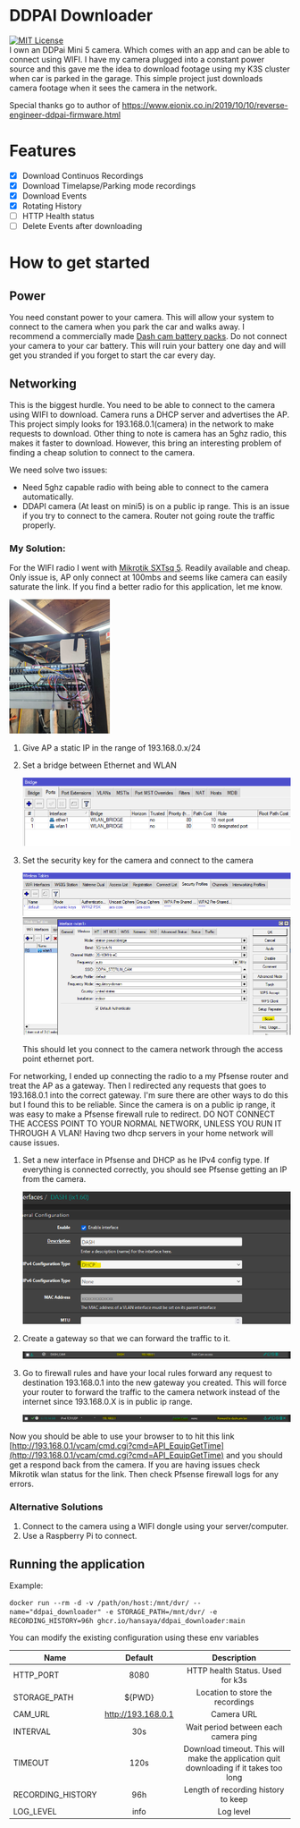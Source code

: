 # DDPAI Downloader
[![MIT License](https://img.shields.io/badge/License-MIT-green.svg)](https://choosealicense.com/licenses/mit/)  
I own an DDPai Mini 5 camera. Which comes with an app and can be able to connect using WIFI. I have my camera plugged into a constant power source and this gave me the idea to download footage using my K3S cluster when car is parked in the garage. This simple project just downloads camera footage when it sees the camera in the network. 

Special thanks go to author of https://www.eionix.co.in/2019/10/10/reverse-engineer-ddpai-firmware.html

# Features
- [x] Download Continuos Recordings
- [x] Download Timelapse/Parking mode recordings
- [x] Download Events
- [x] Rotating History
- [ ] HTTP Health status
- [ ] Delete Events after downloading

# How to get started
## Power
You need constant power to your camera. This will allow your system to connect to the camera when you park the car and walks away. I recommend a commercially made [Dash cam battery packs](https://www.blackboxmycar.com/collections/battery-packs). Do not connect your camera to your car battery. This will ruin your battery one day and will get you stranded if you forget to start the car every day.

## Networking
This is the biggest hurdle. You need to be able to connect to the camera using WIFI to download. Camera runs a DHCP server and advertises the AP. This project simply looks for 193.168.0.1(camera) in the network to make requests to download.
Other thing to note is camera has an 5ghz radio, this makes it faster to download. However, this bring an interesting problem of finding a cheap solution to connect to the camera.

We need solve two issues:
* Need 5ghz capable radio with being able to connect to the camera automatically.
* DDAPI camera (At least on mini5) is on a public ip range. This is an issue if you try to connect to the camera. Router not going route the traffic properly.

### My Solution:
For the WIFI radio I went with [Mikrotik SXTsq 5](https://mikrotik.com/product/sxtsq_5_high_power). Readily available and cheap. Only issue is, AP only connect at 100mbs and seems like camera can easily saturate the link. If you find a better radio for this application, let me know. 

![My setup](docs/my-setup.png)
1) Give AP a static IP in the range of 193.168.0.x/24
2) Set a bridge between Ethernet and WLAN

   ![WLAN bridge](docs/wlan-bridge.png)
3) Set the security key for the camera and connect to the camera

   ![WLAN Key](docs/wireless-key.png)
   ![WLAN Interface](docs/wlan-interface.png)

   This should let you connect to the camera network through the access point ethernet port.

For networking, I ended up connecting the radio to a my Pfsense router and treat the AP as a gateway. Then I redirected any requests that goes to 193.168.0.1 into the correct gateway. I'm sure there are other ways to do this but I found this to be reliable. Since the camera is on a public ip range, it was easy to make a Pfsense firewall rule to redirect. DO NOT CONNECT THE ACCESS POINT TO YOUR NORMAL NETWORK, UNLESS YOU RUN IT THROUGH A VLAN! Having two dhcp servers in your home network will cause issues.
1) Set a new interface in Pfsense and DHCP as he IPv4 config type. If everything is connected correctly, you should see Pfsense getting an IP from the camera.

   ![Pfsense Interface](docs/pfsense-int.png)
2) Create a gateway so that we can forward the traffic to it.

   ![Pfsense Gateway](docs/pfsense-gateway.png)
2) Go to firewall rules and have your local rules forward any request to destination 193.168.0.1 into the new gateway you created. This will force your router to forward the traffic to the camera network instead of the internet since 193.168.0.X is in public ip range.

   ![Pfsense Firewall Rules](docs/pfsense-rules.png)

Now you should be able to use your browser to to hit this link [http://193.168.0.1/vcam/cmd.cgi?cmd=API_EquipGetTime](http://193.168.0.1/vcam/cmd.cgi?cmd=API_EquipGetTime) and you should get a respond back from the camera. If you are having issues check Mikrotik wlan status for the link. Then check Pfsense firewall logs for any errors.

### Alternative Solutions

1) Connect to the camera using a WIFI dongle using your server/computer.
2) Use a Raspberry Pi to connect.

## Running the application
Example:
   ```
   docker run --rm -d -v /path/on/host:/mnt/dvr/ --name="ddpai_downloader" -e STORAGE_PATH=/mnt/dvr/ -e RECORDING_HISTORY=96h ghcr.io/hansaya/ddpai_downloader:main
   ```
You can modify the existing configuration using these env variables

| Name          | Default       | Description  |
| ------------- |:-------------:| :-----------:|
| HTTP_PORT     | 8080          | HTTP health Status. Used for k3s |
| STORAGE_PATH  | ${PWD}        | Location to store the recordings |
| CAM_URL       | http://193.168.0.1 | Camera URL |
| INTERVAL      | 30s           | Wait period between each camera ping |
| TIMEOUT       | 120s          | Download timeout. This will make the application quit downloading if it takes too long |
| RECORDING_HISTORY | 96h       | Length of recording history to keep |
| LOG_LEVEL     | info          | Log level |